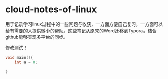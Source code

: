 # cloud-notes-of-linux
用于记录学习linux过程中的一些问题与收获，一方面方便自己复习，一方面可以给有需要的人提供微小的帮助。这些笔记从原来的Word迁移到Typora，结合github能够实现多平台的同步。

修改测试！

[显示]: www.baidu.com	" 百度"

```c++
void main(){
	int a = 0;
	
}
```

